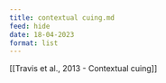 ```yaml
---
title: contextual cuing.md
feed: hide
date: 18-04-2023
format: list
---
```



[[Travis et al., 2013 - Contextual cuing]]